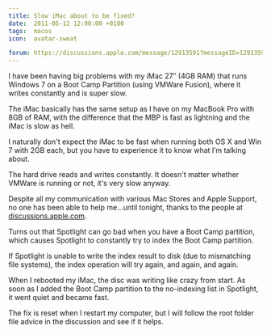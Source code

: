 ```yaml
---
title: Slow iMac about to be fixed?
date:  2011-05-12 12:00:00 +0100
tags:  macos
icon:  avatar-sweat

forum: https://discussions.apple.com/message/12913591?messageID=12913591
---
```


I have been having big problems with my iMac 27″ (4GB RAM) that runs Windows 7 on a Boot Camp Partition (using VMWare Fusion), where it writes constantly and is super slow. 

The iMac basically has the same setup as I have on my MacBook Pro with 8GB of RAM, with the difference that the MBP is fast as lightning and the iMac is slow as hell.

I naturally don't expect the iMac to be fast when running both OS X and Win 7 with 2GB each, but you have to experience it to know what I’m talking about.

The hard drive reads and writes constantly. It doesn't matter whether VMWare is running or not, it's very slow anyway.

Despite all my communication with various Mac Stores and Apple Support, no one has been able to help me...until tonight, thanks to the people at [discussions.apple.com]({{page.forum}}).

Turns out that Spotlight can go bad when you have a Boot Camp partition, which causes Spotlight to constantly try to index the Boot Camp partition.

If Spotlight is unable to write the index result to disk (due to mismatching file systems), the index operation will try again, and again, and again.

When I rebooted my iMac, the disc was writing like crazy from start. As soon as I added the Boot Camp partition to the no-indexing list in Spotlight, it went quiet and became fast.

The fix is reset when I restart my computer, but I will follow the root folder file advice in the discussion and see if it helps.